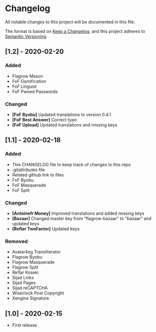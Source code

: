 # Changelog

All notable changes to this project will be documented in this file.

The format is based on [Keep a Changelog](https://keepachangelog.com/en/1.0.0/),
and this project adheres to [Semantic Versioning](https://semver.org/spec/v2.0.0.html).

## [1.2] - 2020-02-20

### Added

- Flagrow Mason
- FoF Gamification
- FoF Linguist
- FoF Pwned Passwords

### Changed

- **[FoF Byobu]** Updated translations to version 0.4.1
- **[FoF Best Answer]** Correct typo
- **[FoF Upload]** Updated translations and missing keys

## [1.1] - 2020-02-18

### Added

- This CHANGELOG file to keep track of changes to this repo
- .gitattributes file
- Related github link to files
- FoF Byobu
- FoF Masquerade
- FoF Split

### Changed

- **[Antoinefr Money]** Improved translations and added missing keys
- **[Bazaar]** Changed master key from "flagrow-bazaar" to "bazaar" and updated keys
- **[Reflar TwoFactor]** Updated keys

### Removed

- Avatar4eg Transliterator
- Flagrow Byobu
- Flagrow Masquerade
- Flagrow Split
- Reflar Koseki
- Sijad Links
- Sijad Pages
- Sijad reCAPTCHA
- Wiseclock Post Copyright
- Xengine Signature

## [1.0] - 2020-02-15

- First release
